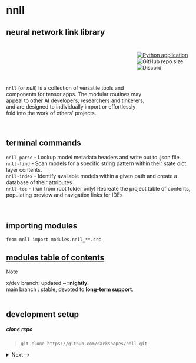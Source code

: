 

<h1 style="border: 0;">nnll</h1>

## neural network link library

<div style="float: right; padding:10px; display: flex;">

[![Python application](https://github.com/darkshapes/nnll/actions/workflows/python-app.yml/badge.svg)](https://github.com/darkshapes/nnll/actions/workflows/python-app.yml)<br>
![GitHub repo size](https://img.shields.io/github/repo-size/darkshapes/nnll)<br>
![Discord](https://img.shields.io/discord/1266757128249675867)<br>

</div><div style="width: 75%; display: flex;">

`nnll` (or <em>null</em>) is a collection of versatile tools and components for tensor apps. The modular routines may appeal to other AI developers, researchers and tinkerers, and are designed to individually import or effortlessly fold into the work of others' projects.
</div><br>

## terminal commands

`nnll-parse`   - Lookup model metadata headers and write out to .json file.<br>
`nnll-find`    - Scan models for a specific string pattern within their state dict layer contents.<br>
`nnll-index`   - Identify available models within a given path and create a database of their attributes<br>
`nnll-toc`     - (run from root folder only) Recreate the project table of contents, populating preview and navigation links for IDEs<br>
<br><br>

## importing modules
`from nnll import modules.nnll_**.src`

## [modules table of contents](https://github.com/darkshapes/nnll/blob/main/modules/toc.md)


> [!NOTE]
> x/dev branch: updated **~=nightly**.<br>
> main branch : stable, devoted to **long-term support**.
<br><br>

## development setup


##### clone repo

> ```
> git clone https://github.com/darkshapes/nnll.git
> ```

<details> <summary> <a>Next--></a></summary>

#####  create virtual environment
> ```
> py -m venv .venv_nnll
> ```

<details> <summary> <a>Next--></a></summary>

##### 3 activate --> (windows powershell)
> ```
> Set-ExecutionPolicy Bypass -Scope Process -Force; .venv_nnll\Scripts\Activate.ps1
> ```

##### 3 activate --> ( linux | macos)
> ```
> .venv_nnll/bin/activate
> ```

<details> <summary> <a>Next--></a></summary>

##### 4 install
> ```
> cd nnll
> pip install -e .
> ```

##### Done.
</details>
</details>
</details>
<br><br><br>
